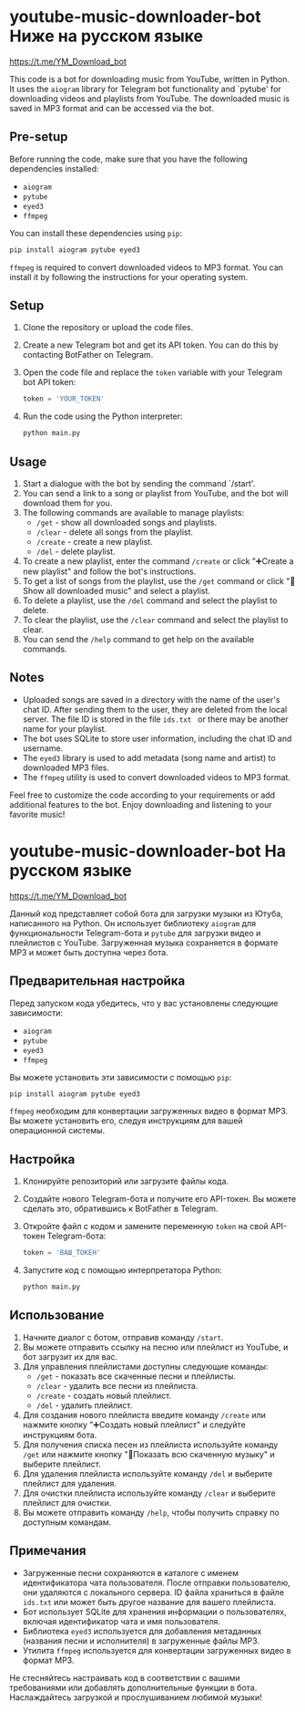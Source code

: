 # youtube-music-downloader-bot Ниже на русском языке

https://t.me/YM_Download_bot

This code is a bot for downloading music from YouTube, written in Python. It uses the `aiogram` library for Telegram bot functionality and `pytube' for downloading videos and playlists from YouTube. The downloaded music is saved in MP3 format and can be accessed via the bot.
## Pre-setup

Before running the code, make sure that you have the following dependencies installed:

- `aiogram`
- `pytube`
- `eyed3`
- `ffmpeg`

You can install these dependencies using `pip`:

```bash
pip install aiogram pytube eyed3
```

`ffmpeg` is required to convert downloaded videos to MP3 format. You can install it by following the instructions for your operating system.

## Setup

1. Clone the repository or upload the code files.

2. Create a new Telegram bot and get its API token. You can do this by contacting BotFather on Telegram.

3. Open the code file and replace the `token` variable with your Telegram bot API token:

   ```python
   token = 'YOUR_TOKEN'
   ```

4. Run the code using the Python interpreter:

   ```bash
   python main.py
   ```

## Usage

1. Start a dialogue with the bot by sending the command `/start'.
2. You can send a link to a song or playlist from YouTube, and the bot will download them for you.
3. The following commands are available to manage playlists:
   - `/get` - show all downloaded songs and playlists.
   - `/clear` - delete all songs from the playlist.
   - `/create` - create a new playlist.
   - `/del` - delete playlist.
4. To create a new playlist, enter the command `/create` or click "➕Create a new playlist" and follow the bot's instructions.
5. To get a list of songs from the playlist, use the `/get` command or click "📂Show all downloaded music" and select a playlist.
6. To delete a playlist, use the `/del` command and select the playlist to delete.
7. To clear the playlist, use the `/clear` command and select the playlist to clear.
8. You can send the `/help` command to get help on the available commands.

## Notes

- Uploaded songs are saved in a directory with the name of the user's chat ID. After sending them to the user, they are deleted from the local server. The file ID is stored in the file `ids.txt ` or there may be another name for your playlist.
- The bot uses SQLite to store user information, including the chat ID and username.
- The `eyed3` library is used to add metadata (song name and artist) to downloaded MP3 files.
- The `ffmpeg` utility is used to convert downloaded videos to MP3 format.

Feel free to customize the code according to your requirements or add additional features to the bot. Enjoy downloading and listening to your favorite music!

# youtube-music-downloader-bot На русском языке

https://t.me/YM_Download_bot

Данный код представляет собой бота для загрузки музыки из Ютуба, написанного на Python. Он использует библиотеку `aiogram` для функциональности Telegram-бота и `pytube` для загрузки видео и плейлистов с YouTube. Загруженная музыка сохраняется в формате MP3 и может быть доступна через бота.

## Предварительная настройка

Перед запуском кода убедитесь, что у вас установлены следующие зависимости:

- `aiogram`
- `pytube`
- `eyed3`
- `ffmpeg`

Вы можете установить эти зависимости с помощью `pip`:

```bash
pip install aiogram pytube eyed3
```

`ffmpeg` необходим для конвертации загруженных видео в формат MP3. Вы можете установить его, следуя инструкциям для вашей операционной системы.

## Настройка

1. Клонируйте репозиторий или загрузите файлы кода.

2. Создайте нового Telegram-бота и получите его API-токен. Вы можете сделать это, обратившись к BotFather в Telegram.

3. Откройте файл с кодом и замените переменную `token` на свой API-токен Telegram-бота:

   ```python
   token = 'ВАШ_ТОКЕН'
   ```

4. Запустите код с помощью интерпретатора Python:

   ```bash
   python main.py
   ```

## Использование

1. Начните диалог с ботом, отправив команду `/start`.
2. Вы можете отправить ссылку на песню или плейлист из YouTube, и бот загрузит их для вас.
3. Для управления плейлистами доступны следующие команды:
   - `/get` - показать все скаченные песни и плейлисты.
   - `/clear` - удалить все песни из плейлиста.
   - `/create` - создать новый плейлист.
   - `/del` - удалить плейлист.
4. Для создания нового плейлиста введите команду `/create` или нажмите кнопку "➕Создать новый плейлист" и следуйте инструкциям бота.
5. Для получения списка песен из плейлиста используйте команду `/get` или нажмите кнопку "📂Показать всю скаченную музыку" и выберите плейлист.
6. Для удаления плейлиста используйте команду `/del` и выберите плейлист для удаления.
7. Для очистки плейлиста используйте команду `/clear` и выберите плейлист для очистки.
8. Вы можете отправить команду `/help`, чтобы получить справку по доступным командам.

## Примечания

- Загруженные песни сохраняются в каталоге с именем идентификатора чата пользователя. После отправки пользователю, они удаляются с локального сервера. ID файла храниться в файле `ids.txt` или может быть другое название для вашего плейлиста.
- Бот использует SQLite для хранения информации о пользователях, включая идентификатор чата и имя пользователя.
- Библиотека `eyed3` используется для добавления метаданных (названия песни и исполнителя) в загруженные файлы MP3.
- Утилита `ffmpeg` используется для конвертации загруженных видео в формат MP3.

Не стесняйтесь настраивать код в соответствии с вашими требованиями или добавлять дополнительные функции в бота. Наслаждайтесь загрузкой и прослушиванием любимой музыки!
